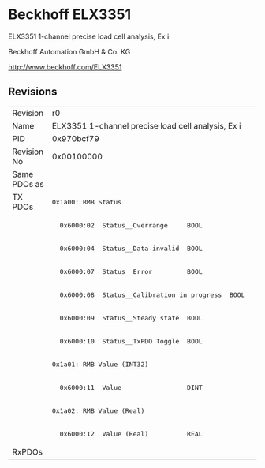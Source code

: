 # Beckhoff ELX3351

ELX3351 1-channel precise load cell analysis, Ex i

Beckhoff Automation GmbH & Co. KG

http://www.beckhoff.com/ELX3351

## Revisions
<table>
<tr>
<td>Revision</td>
<td>r0</td>
</tr>
<tr>
<td>Name</td>
<td>ELX3351 1-channel precise load cell analysis, Ex i</td>
</tr>
<tr>
<td>PID</td>
<td>0x970bcf79</td>
</tr>
<tr>
<td>Revision No</td>
<td>0x00100000</td>
</tr>
<tr>
<td>Same PDOs as</td>
<td></td>
</tr>
<tr>
<td rowspan=11 valign=top>TX PDOs</td>
<td><pre>0x1a00: RMB Status</pre></td>
<td></td>
</tr>
<tr>
<td><pre>  0x6000:02  Status__Overrange     BOOL</pre></td>
</tr>
<tr>
<td><pre>  0x6000:04  Status__Data invalid  BOOL</pre></td>
</tr>
<tr>
<td><pre>  0x6000:07  Status__Error         BOOL</pre></td>
</tr>
<tr>
<td><pre>  0x6000:08  Status__Calibration in progress  BOOL</pre></td>
</tr>
<tr>
<td><pre>  0x6000:09  Status__Steady state  BOOL</pre></td>
</tr>
<tr>
<td><pre>  0x6000:10  Status__TxPDO Toggle  BOOL</pre></td>
</tr>
<tr>
<td><pre>0x1a01: RMB Value (INT32)</pre></td>
</tr>
<tr>
<td><pre>  0x6000:11  Value                 DINT</pre></td>
</tr>
<tr>
<td><pre>0x1a02: RMB Value (Real)</pre></td>
</tr>
<tr>
<td><pre>  0x6000:12  Value (Real)          REAL</pre></td>
</tr>
<tr>
<td>RxPDOs</td>
<td></td>
</tr>
</table>
